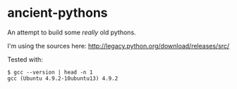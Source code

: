 ancient-pythons
===============

An attempt to build some *really* old pythons.

I'm using the sources here: http://legacy.python.org/download/releases/src/

Tested with:

```
$ gcc --version | head -n 1
gcc (Ubuntu 4.9.2-10ubuntu13) 4.9.2
```
